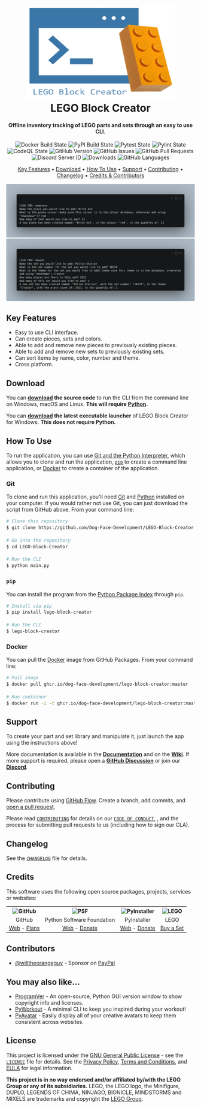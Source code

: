<!-- Logo -->
<h1 align="center">
  <img src="https://raw.githubusercontent.com/Dog-Face-Development/LEGO-Block-Creator/master/docs/images/logo.png" height="250px" width="400px" alt="LEGO Block Creator">
  <br>
  LEGO Block Creator
  <br>
</h1>

<!-- Copy -->
<h4 align="center">Offline inventory tracking of LEGO parts and sets through an easy to use CLI.</h4>

<!-- Badges -->
<div align="center">
  <!-- Stability -->
  <img alt="Docker Build State" src="https://github.com/Dog-Face-Development/LEGO-Block-Creator/actions/workflows/docker-publish.yml/badge.svg">
  <!-- Stability -->
  <img alt="PyPI Build State" src="https://github.com/Dog-Face-Development/LEGO-Block-Creator/actions/workflows/push-to-pypi.yml/badge.svg">
  <!-- Stability -->
  <img alt="Pytest State" src="https://github.com/Dog-Face-Development/LEGO-Block-Creator/actions/workflows/pytest.yml/badge.svg">
  <!-- Stability -->
  <img alt="Pylint State" src="https://github.com/Dog-Face-Development/LEGO-Block-Creator/actions/workflows/pylint.yml/badge.svg">
  <!-- CodeQL -->
  <img alt="CodeQL State" src="https://github.com/Dog-Face-Development/LEGO-Block-Creator/actions/workflows/codeql-analysis.yml/badge.svg">
  <!-- Version -->
  <img alt="GitHub Version" src="https://img.shields.io/github/v/release/Dog-Face-Development/LEGO-Block-Creator?include_prereleases">
  <!-- Issues -->
  <img alt="GitHub Issues" src="https://img.shields.io/github/issues/Dog-Face-Development/LEGO-Block-Creator">
  <!-- Pull Requests -->
  <img alt="GitHub Pull Requests" src="https://img.shields.io/github/issues-pr/Dog-Face-Development/LEGO-Block-Creator">
  <!-- Discord -->
  <img alt="Discord Server ID" src="https://img.shields.io/discord/961502230521978920">
  <!-- Downloads -->
  <img alt="Downloads" src="https://img.shields.io/github/downloads/Dog-Face-Development/LEGO-Block-Creator/total">
  <!-- Language Count -->
  <img alt="GitHub Languages" src="https://img.shields.io/github/languages/count/Dog-Face-Development/LEGO-Block-Creator">
</div>

<!-- Navigation -->
<p align="center">
  <a href="#key-features">Key Features</a> •
  <a href="#download">Download</a> •
  <a href="#how-to-use">How To Use</a> •
  <a href="#support">Support</a> •
  <a href="#contributing">Contributing</a> •
  <a href="#changelog">Changelog</a> •
  <a href="#credits">Credits & Contributors</a>
</p>

<!-- Screenshot(s) -->
![screenshot](https://raw.githubusercontent.com/Dog-Face-Development/LEGO-Block-Creator/master/docs/images/newpiece.png)
![screenshot](https://raw.githubusercontent.com/Dog-Face-Development/LEGO-Block-Creator/master/docs/images/newset.png)

## Key Features

* Easy to use CLI interface.
* Can create pieces, sets and colors.
* Able to add and remove new pieces to previously existing pieces.
* Able to add and remove new sets to previously existing sets.
* Can sort items by name, color, number and theme.
* Cross platform.

## Download

You can **[download](https://github.com/Dog-Face-Development/LEGO-Block-Creator/releases/latest) the source code** to run the CLI from the command line on Windows, macOS and Linux. **This will require [Python](https://www.python.org/downloads/).**

You can **[download](https://github.com/Dog-Face-Development/LEGO-Block-Creator/releases/latest) the latest executable launcher** of LEGO Block Creator for Windows. **This does not require Python.**

## How To Use

To run the application, you can use [Git and the Python Interpreter](https://github.com/Dog-Face-Development/LEGO-Block-Creator/main/README.md#git), which allows you to clone and run the application, [`pip`](https://github.com/Dog-Face-Development/LEGO-Block-Creator/main/README.md#pip) to create a command line application, or [Docker](https://github.com/Dog-Face-Development/LEGO-Block-Creator/main/README.md#docker) to create a container of the application.

### Git

To clone and run this application, you'll need [Git](https://git-scm.com/downloads) and [Python](https://www.python.org/downloads/) installed on your computer. If you would rather not use Git, you can just download the script from GitHub above. From your command line:

```bash
# Clone this repository
$ git clone https://github.com/Dog-Face-Development/LEGO-Block-Creator

# Go into the repository
$ cd LEGO-Block-Creator

# Run the CLI
$ python main.py
```

### `pip`

You can install the program from the [Python Package Index](https://pypi.org/project/LEGO-Block-Creator/) through `pip`.

```bash
# Install via pip
$ pip install lego-block-creator

# Run the CLI
$ lego-block-creator
```

### Docker

You can pull the [Docker](https://www.docker.com/) image from GitHub Packages. From your command line:

```bash
# Pull image
$ docker pull ghcr.io/dog-face-development/lego-block-creator:master

# Run container
$ docker run -i -t ghcr.io/dog-face-development/lego-block-creator:master python send.py
```

## Support

To create your part and set library and manipulate it, just launch the app using the instructions above!

More documentation is available in the **[Documentation](https://github.com/Dog-Face-Development/LEGO-Block-Creator/tree/main/docs)** and on the **[Wiki](https://github.com/Dog-Face-Development/LEGO-Block-Creator/wiki)**. If more support is required, please open a **[GitHub Discussion](https://github.com/Dog-Face-Development/LEGO-Block-Creator/discussions/new)** or join our **[Discord](https://discord.gg/hnKjsBcpBR)**.

## Contributing

Please contribute using [GitHub Flow](https://guides.github.com/introduction/flow). Create a branch, add commits, and [open a pull request](https://github.com/Dog-Face-Development/LEGO-Block-Creator/compare).

Please read [`CONTRIBUTING`](CONTRIBUTING.md) for details on our [`CODE OF CONDUCT`](CODE_OF_CONDUCT.md), , and the process for submitting pull requests to us (including how to sign our CLA).

## Changelog

See the [`CHANGELOG`](CHANGELOG.md) file for details.

## Credits

This software uses the following open source packages, projects, services or websites:

<!-- Credits Table -->
<table>
  <tr>
    <th align="center"><img src="https://applets.imgix.net/https%3A%2F%2Fassets.ifttt.com%2Fimages%2Fchannels%2F2107379463%2Ficons%2Fmonochrome_large.png?w=240&h=240&s=8a19bbc158996d098e2fb18310ba7f33" width="150" height="150" alt="GitHub"/></th>
    <th align="center"><img src="https://upload.wikimedia.org/wikipedia/commons/thumb/c/c3/Python-logo-notext.svg/182px-Python-logo-notext.svg.png" width="150" height="150" alt="PSF"/></th>
    <th align="center"><img src="https://pyinstaller.readthedocs.io/en/v4.2/_static/pyinstaller-draft1a.ico" width="150" height="150" alt="PyInstaller"/></th>
    <th align="center"><img src="https://upload.wikimedia.org/wikipedia/commons/thumb/2/24/LEGO_logo.svg/2048px-LEGO_logo.svg.png" width="150" height="150" alt="LEGO"/></th>
  </tr>
  <tr>
    <td align="center">GitHub</td>
    <td align="center">Python Software Foundation</td>
    <td align="center">PyInstaller</td>
    <td align="center">LEGO</td>
  </tr>
  <tr>
    <td align="center"><a href="https://github.com/">Web</a> - <a href="https://github.com/pricing">Plans</a></td>
    <td align="center"><a href="https://www.python.org/">Web</a> - <a href="https://psfmember.org/civicrm/contribute/transact?reset=1&id=2">Donate</a></td>
    <td align="center"><a href="https://pyinstaller.readthedocs.io/en/stable/">Web</a> - <a href="https://www.pyinstaller.org/funding.html#funding-by-individuals">Donate</a></td>
    <td align="center"><a href="https://www.lego.com/">Buy a Set</a></td>
  </tr>
</table>

## Contributors

* [@willtheorangeguy](https://github.com/willtheorangeguy) - Sponsor on [PayPal](https://paypal.me/wvdg44?country.x=CA&locale.x=en_US)

## You may also like...

* [ProgramVer](https://github.com/Dog-Face-Development/ProgramVer) - An open-source, Python GUI version window to show copyright info and licenses.
* [PyWorkout](https://github.com/Dog-Face-Development/PyWorkout) - A minimal CLI to keep you inspired during your workout!
* [PyAvatar](https://github.com/Dog-Face-Development/PyAvatar) - Easily display all of your creative avatars to keep them consistent across websites.

## License

This project is licensed under the [GNU General Public License](https://www.gnu.org/licenses/gpl-3.0.en.html) - see the [`LICENSE`](LICENSE.md) file for details. See the [Privacy Policy](https://github.com/Dog-Face-Development/LEGO-Block-Creator/blob/master/docs/legal/PRIVACY.md), [Terms and Conditions](https://github.com/Dog-Face-Development/LEGO-Block-Creator/blob/master/docs/legal/TERMS.md), and [EULA](https://github.com/Dog-Face-Development/LEGO-Block-Creator/blob/master/docs/legal/EULA.md) for legal information.

**This project is in no way endorsed and/or affiliated by/with the LEGO Group or any of its subsidiaries.** LEGO, the LEGO logo, the Minifigure, DUPLO, LEGENDS OF CHIMA, NINJAGO, BIONICLE, MINDSTORMS and MIXELS are trademarks and copyright the [LEGO Group](https://www.lego.com/en-ca/legal/).

